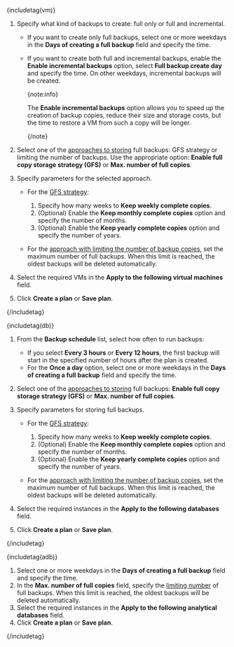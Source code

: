 {includetag(vm)}

1. Specify what kind of backups to create: full only or full and incremental.

   - If you want to create only full backups, select one or more weekdays in the **Days of creating a full backup** field and specify the time.
   - If you want to create both full and incremental backups, enable the **Enable incremental backups** option, select **Full backup create day** and specify the time. On other weekdays, incremental backups will be created.

      {note:info}

      The **Enable incremental backups** option allows you to speed up the creation of backup copies, reduce their size and storage costs, but the time to restore a VM from such a copy will be longer.

      {/note}

1. Select one of the [approaches to storing](/en/storage/backups/concepts/retention-policy) full backups: GFS strategy or limiting the number of backups. Use the appropriate option: **Enable full copy storage strategy (GFS)** or **Max. number of full copies**.
1. Specify parameters for the selected approach.

   - For the [GFS strategy](/en/storage/backups/concepts/retention-policy/gfs-backup):
      1. Specify how many weeks to **Keep weekly complete copies**.
      1. (Optional) Enable the **Keep monthly complete copies** option and specify the number of months.
      1. (Optional) Enable the **Keep yearly complete copies** option and specify the number of years.

   - For the [approach with limiting the number of backup copies](/en/storage/backups/concepts/retention-policy/forward-incremental), set the maximum number of full backups. When this limit is reached, the oldest backups will be deleted automatically.

1. Select the required VMs in the **Apply to the following virtual machines** field.
1. Click **Create a plan** or **Save plan**.

{/includetag}

{includetag(db)}

1. From the **Backup schedule** list, select how often to run backups:

   - If you select **Every 3 hours** or **Every 12 hours**, the first backup will start in the specified number of hours after the plan is created.
   - For the **Once a day** option, select one or more weekdays in the **Days of creating a full backup** field and specify the time.

1. Select one of the [approaches to storing](/en/storage/backups/concepts/retention-policy) full backups: **Enable full copy storage strategy (GFS)** or **Max. number of full copies**.
1. Specify parameters for storing full backups.

   - For the [GFS strategy](/en/storage/backups/concepts/retention-policy/gfs-backup):
      1. Specify how many weeks to **Keep weekly complete copies**.
      1. (Optional) Enable the **Keep monthly complete copies** option and specify the number of months.
      1. (Optional) Enable the **Keep yearly complete copies** option and specify the number of years.

   - For the [approach with limiting the number of backup copies](/en/storage/backups/concepts/retention-policy/forward-incremental), set the maximum number of full backups. When this limit is reached, the oldest backups will be deleted automatically.

1. Select the required instances in the **Apply to the following databases** field.
1. Click **Create a plan** or **Save plan**.

{/includetag}

{includetag(adb)}

1. Select one or more weekdays in the **Days of creating a full backup** field and specify the time.
1. In the **Max. number of full copies** field, specify the [limiting number](/en/storage/backups/concepts/retention-policy/forward-incremental) of full backups. When this limit is reached, the oldest backups will be deleted automatically.
1. Select the required instances in the **Apply to the following analytical databases** field.
1. Click **Create a plan** or **Save plan**.

{/includetag}
